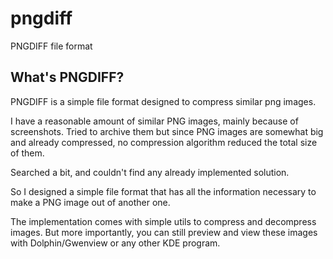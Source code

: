 # pngdiff

PNGDIFF file format

## What's PNGDIFF?

PNGDIFF is a simple file format designed to compress similar png images.

I have a reasonable amount of similar PNG images, mainly because of screenshots. Tried to archive them but since PNG images are somewhat big and already compressed, no compression algorithm reduced the total size of them.

Searched a bit, and couldn't find any already implemented solution.

So I designed a simple file format that has all the information necessary to make a PNG image out of another one.

The implementation comes with simple utils to compress and decompress images.
But more importantly, you can still preview and view these images with Dolphin/Gwenview or any other KDE program.
